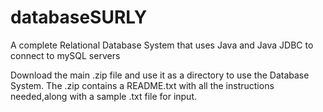 # databaseSURLY
A complete Relational Database System that uses Java and Java JDBC to connect to mySQL servers

Download the main .zip file and use it as a directory to use the Database System. 
The .zip contains a README.txt with all the instructions needed,along with a sample .txt file for input.
